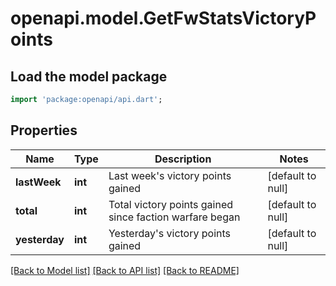 # openapi.model.GetFwStatsVictoryPoints

## Load the model package
```dart
import 'package:openapi/api.dart';
```

## Properties
Name | Type | Description | Notes
------------ | ------------- | ------------- | -------------
**lastWeek** | **int** | Last week&#39;s victory points gained | [default to null]
**total** | **int** | Total victory points gained since faction warfare began | [default to null]
**yesterday** | **int** | Yesterday&#39;s victory points gained | [default to null]

[[Back to Model list]](../README.md#documentation-for-models) [[Back to API list]](../README.md#documentation-for-api-endpoints) [[Back to README]](../README.md)


